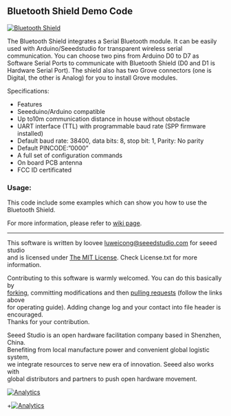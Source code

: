 Bluetooth Shield Demo Code
---------------------------------------------------------
[![Bluetooth Shield](http://www.seeedstudio.com/depot/images/product/Bluetooth%20Sld.jpg)](http://www.seeedstudio.com/depot/bluetooth-shield-p-866.html?cPath=19_21)

The Bluetooth Shield integrates a Serial Bluetooth module. It can be easily used with Arduino/Seeedstudio for transparent wireless serial communication. You can choose two pins from Arduino D0 to D7 as Software Serial Ports to communicate with Bluetooth Shield (D0 and D1 is Hardware Serial Port). The shield also has two Grove connectors (one is Digital, the other is Analog) for you to install Grove modules.

Specifications:

- Features
- Seeeduino/Arduino compatible
- Up to10m communication distance in house without obstacle
- UART interface (TTL) with programmable baud rate (SPP firmware installed)
- Default baud rate: 38400, data bits: 8, stop bit: 1, Parity: No parity
- Default PINCODE:”0000”
- A full set of configuration commands
- On board PCB antenna
- FCC ID certificated


### Usage:

This code include some examples which can show you how to use the Bluetooth Shield. 

For more information, please refer to [wiki page](http://www.seeedstudio.com/wiki/index.php?title=Bluetooth_Shield).

    
----


This software is written by loovee [luweicong@seeedstudio.com](luweicong@seeedstudio.com "luweicong@seeedstudio.com") for seeed studio<br>
and is licensed under [The MIT License](http://opensource.org/licenses/mit-license.php). Check License.txt for more information.<br>

Contributing to this software is warmly welcomed. You can do this basically by<br>
[forking](https://help.github.com/articles/fork-a-repo), committing modifications and then [pulling requests](https://help.github.com/articles/using-pull-requests) (follow the links above<br>
for operating guide). Adding change log and your contact into file header is encouraged.<br>
Thanks for your contribution.

Seeed Studio is an open hardware facilitation company based in Shenzhen, China. <br>
Benefiting from local manufacture power and convenient global logistic system, <br>
we integrate resources to serve new era of innovation. Seeed also works with <br>
global distributors and partners to push open hardware movement.<br>




[![Analytics](https://ga-beacon.appspot.com/UA-46589105-3/Bluetooth_Shield_Demo_Code)](https://github.com/igrigorik/ga-beacon)

+[![Analytics](https://ga-beacon.appspot.com/UA-46589105-3/Bluetooth_Shield_Demo_Code)](https://github.com/igrigorik/ga-beacon)
